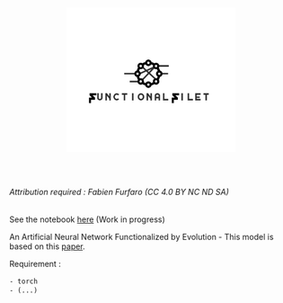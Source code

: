 <h1 align="center">
<img src="/branding/logo.svg" width="300">
</h1><br>

###### Attribution required : Fabien Furfaro (CC 4.0 BY NC ND SA)


See the notebook [here](/.ipynb) (Work in progress)

An Artificial Neural Network Functionalized by Evolution - This model is based on this [paper](https://arxiv.org/abs/2205.10118).


Requirement :

	- torch
	- (...)
